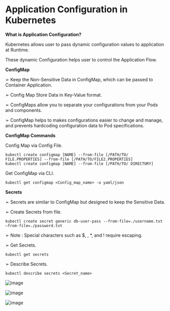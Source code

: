 
# Application Configuration in Kubernetes

**What is Application Configuration?**

Kubernetes allows user to pass dynamic configuration values to application at Runtime.

These dynamic Configuration helps user to control the Application Flow.

**ConfigMap**

➢ Keep the Non-Sensitive Data in ConfigMap, which can be passed to Container Application.

➢ Config Map Store Data in Key-Value format.

➢ ConfigMaps allow you to separate your configurations from your Pods and components.

➢ ConfigMap helps to makes configurations easier to change and manage, and prevents hardcoding configuration data to Pod specifications.

**ConfigMap Commands**

Config Map via Config File.

```
kubectl create configmap [NAME] --from-file [/PATH/TO/ FILE.PROPERTIES] --from-file [/PATH/TO/FILE2.PROPERTIES]
kubectl create configmap [NAME] --from-file [/PATH/TO/ DIRECTORY]
```

Get ConfigMap via CLI.

```
kubectl get configmap <Config_map_name> -o yaml/json
```

**Secrets**

➢ Secrets are similar to ConfigMap but designed to keep the Sensitive Data.

➢ Create Secrets from file.

```
kubectl create secret generic db-user-pass --from-file=./username.txt —from-file=./password.txt
```

➢ Note : Special characters such as $, \, *, and ! require escaping.

➢ Get Secrets.

```
kubectl get secrets
```

➢ Describe Secrets.

```
kubectl describe secrets <Secret_name>
```

![image](https://github.com/user-attachments/assets/b084f12c-715e-4d04-bb37-d238bcea6eff)


![image](https://github.com/user-attachments/assets/9bb13667-7ef8-4cf9-bf18-7c44e18a88f6)

![image](https://github.com/user-attachments/assets/63c712c7-5141-499b-9c43-548f4c43a2c1)

